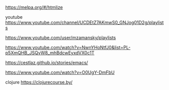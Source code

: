 https://melpa.org/#/htmlize

youtube
https://www.youtube.com/channel/UCDEtZ7AKmwS0_GNJog01D2g/playlists

https://www.youtube.com/user/mzamansky/playlists

https://www.youtube.com/watch?v=NwnYHoNtfJ0&list=PL-p5XmQHB_JSQvW8_mhBdcwEyxdVX0c1T


https://cestlaz.github.io/stories/emacs/


https://www.youtube.com/watch?v=O0UgY-DmFbU


clojure
https://clojurecourse.by/

